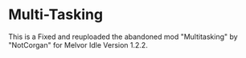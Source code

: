 # Multi-Tasking
This is a Fixed and reuploaded the abandoned mod "Multitasking" by "NotCorgan" for Melvor Idle Version 1.2.2.
